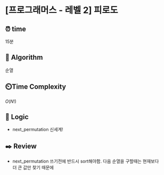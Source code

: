 # [프로그래머스 - 레벨 2] 피로도
 
## ⏰  **time**
15분

## :pushpin: **Algorithm**
순열

## ⏲️**Time Complexity**
$O(N!)$

## :round_pushpin: **Logic**
- next_permutation 신세계!

## :black_nib: **Review**
- next_permutation 쓰기전에 반드시 sort해야함. 다음 순열을 구할때는 현재보다 더 큰 값만 찾기 때문에
